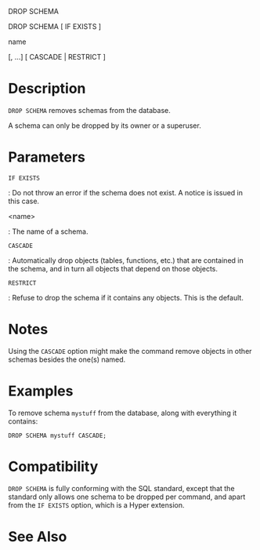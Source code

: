 DROP SCHEMA

DROP SCHEMA \[ IF EXISTS \]

name

\[, \...\] \[ CASCADE \| RESTRICT \]

# Description

`DROP SCHEMA` removes schemas from the database.

A schema can only be dropped by its owner or a superuser.

# Parameters

`IF EXISTS`

:   Do not throw an error if the schema does not exist. A notice is
    issued in this case.

\<name\>

:   The name of a schema.

`CASCADE`

:   Automatically drop objects (tables, functions, etc.) that are
    contained in the schema, and in turn all objects that depend on
    those objects.

`RESTRICT`

:   Refuse to drop the schema if it contains any objects. This is the
    default.

# Notes

Using the `CASCADE` option might make the command remove objects in
other schemas besides the one(s) named.

# Examples

To remove schema `mystuff` from the database, along with everything it
contains:

    DROP SCHEMA mystuff CASCADE;

# Compatibility

`DROP SCHEMA` is fully conforming with the SQL standard, except that the
standard only allows one schema to be dropped per command, and apart
from the `IF EXISTS` option, which is a Hyper extension.

# See Also
